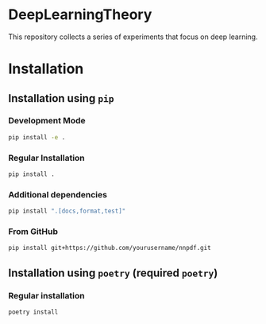 # DeepLearningTheory
This repository collects a series of experiments that focus on deep learning.

# Installation

## Installation using `pip`

### Development Mode
```bash
pip install -e .
```

### Regular Installation
```bash
pip install .
```

### Additional dependencies
```bash
pip install ".[docs,format,test]"
```

### From GitHub
```bash
pip install git+https://github.com/yourusername/nnpdf.git
```

## Installation using `poetry` (required `poetry`)

### Regular installation
```bash
poetry install
```
